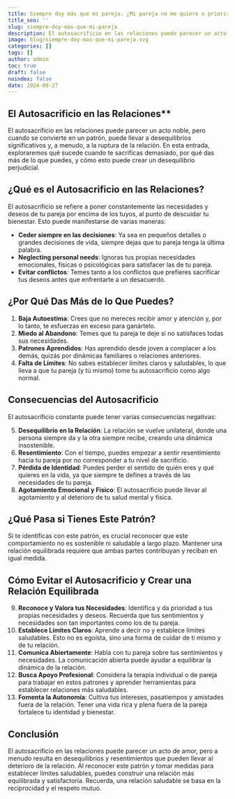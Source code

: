 ```yaml
---
title: Siempre doy más que mi pareja. ¿Mi pareja no me quiere o prioriza?
title_seo: ''
slug: siempre-doy-mas-que-mi-pareja
description: El autosacrificio en las relaciones puede parecer un acto noble, pero cuando se convierte en un patrón, puede llevar a desequilibrios significativos y…
image: blog/siempre-doy-mas-que-mi-pareja.svg
categories: []
tags: []
author: admin
toc: true
draft: false
noindex: false
date: 2024-09-27
---
```


## El Autosacrificio en las Relaciones**

El autosacrificio en las relaciones puede parecer un acto noble, pero cuando se convierte en un patrón, puede llevar a desequilibrios significativos y, a menudo, a la ruptura de la relación. En esta entrada, exploraremos qué sucede cuando te sacrificas demasiado, por qué das más de lo que puedes, y cómo esto puede crear un desequilibrio perjudicial.

## ¿Qué es el Autosacrificio en las Relaciones?

El autosacrificio se refiere a poner constantemente las necesidades y deseos de tu pareja por encima de los tuyos, al punto de descuidar tu bienestar. Esto puede manifestarse de varias maneras:

- **Ceder siempre en las decisiones**: Ya sea en pequeños detalles o grandes decisiones de vida, siempre dejas que tu pareja tenga la última palabra.
- **Neglecting personal needs**: Ignoras tus propias necesidades emocionales, físicas o psicológicas para satisfacer las de tu pareja.
- **Evitar conflictos**: Temes tanto a los conflictos que prefieres sacrificar tus deseos antes que enfrentarte a un desacuerdo.

## ¿Por Qué Das Más de lo Que Puedes?

1. **Baja Autoestima**: Crees que no mereces recibir amor y atención y, por lo tanto, te esfuerzas en exceso para ganártelo.
2. **Miedo al Abandono**: Temes que tu pareja te deje si no satisfaces todas sus necesidades.
3. **Patrones Aprendidos**: Has aprendido desde joven a complacer a los demás, quizás por dinámicas familiares o relaciones anteriores.
4. **Falta de Límites**: No sabes establecer límites claros y saludables, lo que lleva a que tu pareja (y tú mismo) tome tu autosacrificio como algo normal.

## Consecuencias del Autosacrificio

El autosacrificio constante puede tener varias consecuencias negativas:

5. **Desequilibrio en la Relación**: La relación se vuelve unilateral, donde una persona siempre da y la otra siempre recibe, creando una dinámica insostenible.
6. **Resentimiento**: Con el tiempo, puedes empezar a sentir resentimiento hacia tu pareja por no corresponder a tu nivel de sacrificio.
7. **Pérdida de Identidad**: Puedes perder el sentido de quién eres y qué quieres en la vida, ya que siempre te defines a través de las necesidades de tu pareja.
8. **Agotamiento Emocional y Físico**: El autosacrificio puede llevar al agotamiento y al deterioro de tu salud mental y física.

## ¿Qué Pasa si Tienes Este Patrón?

Si te identificas con este patrón, es crucial reconocer que este comportamiento no es sostenible ni saludable a largo plazo. Mantener una relación equilibrada requiere que ambas partes contribuyan y reciban en igual medida.

## Cómo Evitar el Autosacrificio y Crear una Relación Equilibrada

9. **Reconoce y Valora tus Necesidades**: Identifica y da prioridad a tus propias necesidades y deseos. Recuerda que tus sentimientos y necesidades son tan importantes como los de tu pareja.
10. **Establece Límites Claros**: Aprende a decir no y establece límites saludables. Esto no es egoísta, sino una forma de cuidar de ti mismo y de tu relación.
11. **Comunica Abiertamente**: Habla con tu pareja sobre tus sentimientos y necesidades. La comunicación abierta puede ayudar a equilibrar la dinámica de la relación.
12. **Busca Apoyo Profesional**: Considera la terapia individual o de pareja para trabajar en estos patrones y aprender herramientas para establecer relaciones más saludables.
13. **Fomenta la Autonomía**: Cultiva tus intereses, pasatiempos y amistades fuera de la relación. Tener una vida rica y plena fuera de la pareja fortalece tu identidad y bienestar.

## Conclusión

El autosacrificio en las relaciones puede parecer un acto de amor, pero a menudo resulta en desequilibrios y resentimientos que pueden llevar al deterioro de la relación. Al reconocer este patrón y tomar medidas para establecer límites saludables, puedes construir una relación más equilibrada y satisfactoria. Recuerda, una relación saludable se basa en la reciprocidad y el respeto mutuo.
